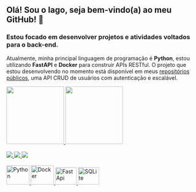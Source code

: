 ## Olá! Sou o Iago, seja bem-vindo(a) ao meu GitHub! 👋

### Estou focado em desenvolver projetos e atividades voltados para o back-end.

Atualmente, minha principal linguagem de programação é **Python**, estou utilizando **FastAPI** e **Docker** para construir APIs RESTful.
O projeto que estou desenvolvendo no momento está disponível em meus <a href="https://github.com/IagoAlves1?tab=repositories">repositórios públicos</a>, uma API CRUD de usuários com autenticação e escalável.


<div>
<a href="https://github.com/IagoAlves1">
  <img height=150em src="https://github-readme-stats.vercel.app/api?username=IagoAlves1&theme=onedark" />
</a>
<a href="https://github.com/IagoAlves1">
  <img height=150em src="https://github-readme-stats.vercel.app/api/top-langs?username=IagoAlves1&layout=compact&langs_count=8&theme=onedark" />
</a>
</div>
<br>
<div>
  <a href="https://www.linkedin.com/in/iago-santana-alves" target="_blank"><img src="https://img.shields.io/badge/LinkedIn-0077B5?style=for-the-badge&logo=linkedin&logoColor=white" target="_blank">
  <a href="mailto:iago.s.alves.sss@gmail.com" target="_blank"><img src="https://img.shields.io/badge/Gmail-D14836?style=for-the-badge&logo=gmail&logoColor=white" target="_blank">
 <a href="https://wa.me/5511987249624" target="_blank"><img src="https://img.shields.io/badge/WhatsApp-25D366?style=for-the-badge&logo=whatsapp&logoColor=white" target="_blank">
</div>
<br>
<div>
  <img alt="Python" height="50" width="60" src="https://cdn.jsdelivr.net/gh/devicons/devicon@latest/icons/python/python-original.svg" />
  <img alt="Docker" height="50" width="60" src="https://cdn.jsdelivr.net/gh/devicons/devicon@latest/icons/docker/docker-plain.svg" />
  <img alt="FastApi" height="45" width="55" src="https://cdn.jsdelivr.net/gh/devicons/devicon@latest/icons/fastapi/fastapi-original.svg" />
  <img alt="SQLite" height="45" width="55" src="https://cdn.jsdelivr.net/gh/devicons/devicon@latest/icons/sqlite/sqlite-original.svg" />
</div>

